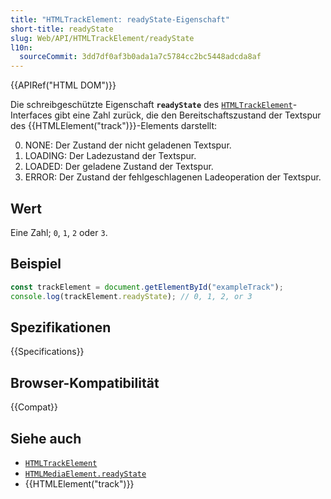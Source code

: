 ```yaml
---
title: "HTMLTrackElement: readyState-Eigenschaft"
short-title: readyState
slug: Web/API/HTMLTrackElement/readyState
l10n:
  sourceCommit: 3dd7df0af3b0ada1a7c5784cc2bc5448adcda8af
---
```


{{APIRef("HTML DOM")}}

Die schreibgeschützte Eigenschaft **`readyState`** des [`HTMLTrackElement`](/de/docs/Web/API/HTMLTrackElement)-Interfaces gibt eine Zahl zurück, die den Bereitschaftszustand der Textspur des {{HTMLElement("track")}}-Elements darstellt:

0. NONE: Der Zustand der nicht geladenen Textspur.
1. LOADING: Der Ladezustand der Textspur.
2. LOADED: Der geladene Zustand der Textspur.
3. ERROR: Der Zustand der fehlgeschlagenen Ladeoperation der Textspur.

## Wert

Eine Zahl; `0`, `1`, `2` oder `3`.

## Beispiel

```js
const trackElement = document.getElementById("exampleTrack");
console.log(trackElement.readyState); // 0, 1, 2, or 3
```

## Spezifikationen

{{Specifications}}

## Browser-Kompatibilität

{{Compat}}

## Siehe auch

- [`HTMLTrackElement`](/de/docs/Web/API/HTMLTrackElement)
- [`HTMLMediaElement.readyState`](/de/docs/Web/API/HTMLMediaElement/readyState)
- {{HTMLElement("track")}}
